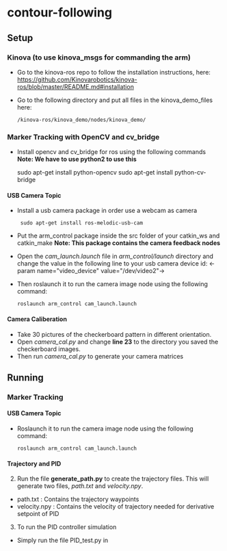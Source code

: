 # contour-following

## Setup 

### Kinova (to use kinova_msgs for commanding the arm)

- Go to the kinova-ros repo to follow the installation instructions, here:
  https://github.com/Kinovarobotics/kinova-ros/blob/master/README.md#installation

- Go to the following directory and put all files in the kinova_demo_files here:

      /kinova-ros/kinova_demo/nodes/kinova_demo/
      
### Marker Tracking with OpenCV and cv_bridge

- Install opencv and cv_bridge for ros using the following commands
**Note: We have to use python2 to use this**

    sudo apt-get install python-opencv
    sudo apt-get install python-cv-bridge

#### USB Camera Topic

- Install a usb camera package in order use a webcam as camera

	   sudo apt-get install ros-melodic-usb-cam

- Put the arm_control package inside the src folder of your catkin_ws and catkin_make
  **Note: This package contains the camera feedback nodes**

- Open the *cam_launch.launch* file in *arm_control/launch* directory and change the value in the following line to your usb camera device id:
		<-param name="video_device" value="/dev/video2"->
    
- Then roslaunch it to run the camera image node using the following command:
      
      roslaunch arm_control cam_launch.launch

#### Camera Caliberation
- Take 30 pictures of the checkerboard pattern in different orientation.
- Open *camera_cal.py* and change **line 23** to the directory you saved the checkerboard images.
- Then run *camera_cal.py* to generate your camera matrices



## Running

### Marker Tracking

#### USB Camera Topic

- Roslaunch it to run the camera image node using the following command:
      
      roslaunch arm_control cam_launch.launch
      
#### Trajectory and PID

2. Run the file **generate_path.py** to create the trajectory files. This will generate two files, *path.txt* and *velocity.npy*. 
  - path.txt : Contains the trajectory waypoints 
  - velocity.npy : Contains the velocity of trajectory needed for derivative setpoint of PID
  
3. To run the PID controller simulation 
- Simply run the file PID_test.py in
  
  
